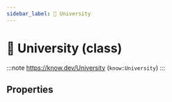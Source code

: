 ```yaml
---
sidebar_label: 🏫 University
---
```


# 🏫 University (class)

:::note
https://know.dev/University
(`know:University`)
:::

## Properties
